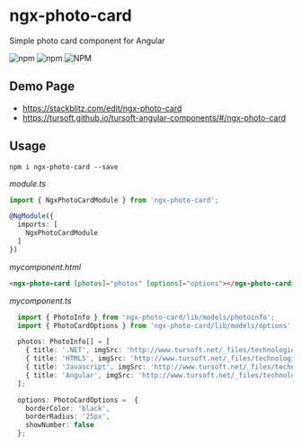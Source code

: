 # ngx-photo-card

Simple photo card component for Angular

![npm](https://img.shields.io/npm/v/ngx-photo-card)
![npm](https://img.shields.io/npm/dt/ngx-photo-card)
![NPM](https://img.shields.io/npm/l/ngx-photo-card)

## Demo Page
* https://stackblitz.com/edit/ngx-photo-card
* https://tursoft.github.io/tursoft-angular-components/#/ngx-photo-card

## Usage

```
npm i ngx-photo-card --save
```

*module.ts*
```typescript
import { NgxPhotoCardModule } from 'ngx-photo-card';

@NgModule({
  imports: [    
    NgxPhotoCardModule
  ]
})
```

*mycomponent.html*
```html
<ngx-photo-card [photos]="photos" [options]="options"></ngx-photo-card>
```


*mycomponent.ts*
```typescript
  import { PhotoInfo } from 'ngx-photo-card/lib/models/photoinfo';
  import { PhotoCardOptions } from 'ngx-photo-card/lib/models/options';

  photos: PhotoInfo[] = [
    { title: '.NET', imgSrc: 'http://www.tursoft.net/_files/technologies/original/netcore.png', imgWidth: '200px' },
    { title: 'HTML5', imgSrc: 'http://www.tursoft.net/_files/technologies/original/html5.png', imgWidth: '200px' },
    { title: 'Javascript', imgSrc: 'http://www.tursoft.net/_files/technologies/original/js.png', imgWidth: '200px' },
    { title: 'Angular', imgSrc: 'http://www.tursoft.net/_files/technologies/original/angular.png', imgWidth: '200px' }
  ];

  options: PhotoCardOptions =  {
    borderColor: 'black',
    borderRadius: '25px',
    showNumber: false
  };
```

